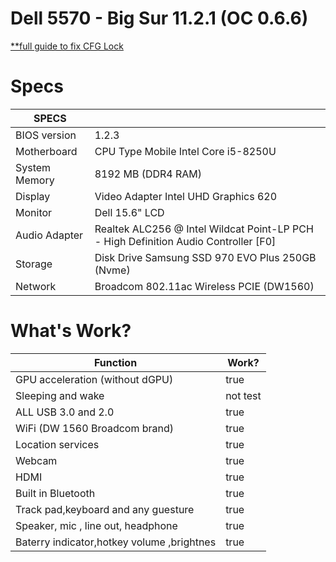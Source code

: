 # Dell 5570 - Big Sur 11.2.1 (OC 0.6.6)
[**full guide to fix CFG Lock](https://github.com/phd91105/Dell-Inspiron-5570-BigSur-OpenCore/blob/main/CFG-UNLOCKING.md)


# Specs

| SPECS |   |
|---|---|
|BIOS version|1.2.3|
|Motherboard|CPU Type Mobile Intel Core i5-8250U|
|System Memory| 8192 MB (DDR4 RAM)|
|Display|Video Adapter Intel UHD Graphics 620|
|Monitor|Dell 15.6" LCD|
|Audio Adapter| Realtek ALC256 @ Intel Wildcat Point-LP PCH - High Definition Audio Controller [F0]|
|Storage|Disk Drive Samsung SSD 970 EVO Plus 250GB (Nvme)|
|Network| Broadcom 802.11ac Wireless PCIE (DW1560)|

# What's Work?

| Function | Work? |
|---------------|-----------------------------------------------|
|  GPU acceleration (without dGPU)| true |
|  Sleeping and wake| not test |
|  ALL USB 3.0 and 2.0| true |
|  WiFi (DW 1560 Broadcom brand)| true |
|  Location services| true |
|  Webcam| true |
|  HDMI| true |
|  Built in Bluetooth| true |
|  Track pad,keyboard and any guesture| true |
|  Speaker, mic , line out, headphone| true |
|  Baterry indicator,hotkey volume ,brightnes| true |
